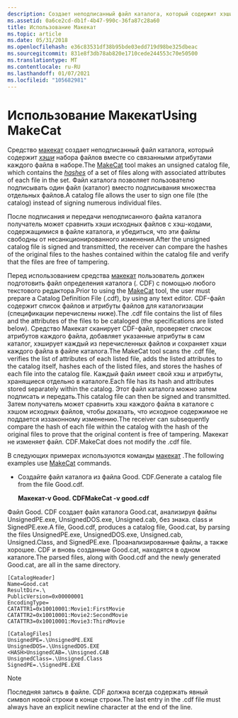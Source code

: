 ```yaml
---
description: Создает неподписанный файл каталога, который содержит хэши набора файлов вместе со связанными атрибутами каждого файла в наборе. Файл каталога позволяет пользователю подписывать один файл (каталог) вместо подписывания множества отдельных файлов.
ms.assetid: 0a6ce2cd-db1f-4b47-990c-36fa87c28a60
title: Использование Макекат
ms.topic: article
ms.date: 05/31/2018
ms.openlocfilehash: e36c83531df38b95bde03edd719d98be325dbeac
ms.sourcegitcommit: 831e8f3db78ab820e1710cede244553c70e50500
ms.translationtype: MT
ms.contentlocale: ru-RU
ms.lasthandoff: 01/07/2021
ms.locfileid: "105682981"
---
```

# <a name="using-makecat"></a><span data-ttu-id="0386b-104">Использование Макекат</span><span class="sxs-lookup"><span data-stu-id="0386b-104">Using MakeCat</span></span>

<span data-ttu-id="0386b-105">Средство [макекат](makecat.md) создает неподписанный файл каталога, который содержит [*хэши*](../secgloss/h-gly.md) набора файлов вместе со связанными атрибутами каждого файла в наборе.</span><span class="sxs-lookup"><span data-stu-id="0386b-105">The [MakeCat](makecat.md) tool makes an unsigned catalog file, which contains the [*hashes*](../secgloss/h-gly.md) of a set of files along with associated attributes of each file in the set.</span></span> <span data-ttu-id="0386b-106">Файл каталога позволяет пользователю подписывать один файл (каталог) вместо подписывания множества отдельных файлов.</span><span class="sxs-lookup"><span data-stu-id="0386b-106">A catalog file allows the user to sign one file (the catalog) instead of signing numerous individual files.</span></span>

<span data-ttu-id="0386b-107">После подписания и передачи неподписанного файла каталога получатель может сравнить хэши исходных файлов с хэш-кодами, содержащимися в файле каталога, и убедиться, что эти файлы свободны от несанкционированного изменения.</span><span class="sxs-lookup"><span data-stu-id="0386b-107">After the unsigned catalog file is signed and transmitted, the receiver can compare the hashes of the original files to the hashes contained within the catalog file and verify that the files are free of tampering.</span></span>

<span data-ttu-id="0386b-108">Перед использованием средства [макекат](makecat.md) пользователь должен подготовить файл определения каталога (. CDF) с помощью любого текстового редактора.</span><span class="sxs-lookup"><span data-stu-id="0386b-108">Prior to using the [MakeCat](makecat.md) tool, the user must prepare a Catalog Definition File (.cdf), by using any text editor.</span></span> <span data-ttu-id="0386b-109">CDF-файл содержит список файлов и атрибуты файлов для каталогизации (спецификации перечислены ниже).</span><span class="sxs-lookup"><span data-stu-id="0386b-109">The .cdf file contains the list of files and the attributes of the files to be cataloged (the specifications are listed below).</span></span> <span data-ttu-id="0386b-110">Средство Макекат сканирует CDF-файл, проверяет список атрибутов каждого файла, добавляет указанные атрибуты в сам каталог, хэширует каждый из перечисленных файлов и сохраняет хэши каждого файла в файле каталога.</span><span class="sxs-lookup"><span data-stu-id="0386b-110">The MakeCat tool scans the .cdf file, verifies the list of attributes of each listed file, adds the listed attributes to the catalog itself, hashes each of the listed files, and stores the hashes of each file into the catalog file.</span></span> <span data-ttu-id="0386b-111">Каждый файл имеет свой хэш и атрибуты, хранящиеся отдельно в каталоге.</span><span class="sxs-lookup"><span data-stu-id="0386b-111">Each file has its hash and attributes stored separately within the catalog.</span></span> <span data-ttu-id="0386b-112">Этот файл каталога можно затем подписать и передать.</span><span class="sxs-lookup"><span data-stu-id="0386b-112">This catalog file can then be signed and transmitted.</span></span> <span data-ttu-id="0386b-113">Затем получатель может сравнить хэш каждого файла в каталоге с хэшом исходных файлов, чтобы доказать, что исходное содержимое не поддается иззаконному изменению.</span><span class="sxs-lookup"><span data-stu-id="0386b-113">The receiver can subsequently compare the hash of each file within the catalog with the hash of the original files to prove that the original content is free of tampering.</span></span> <span data-ttu-id="0386b-114">Макекат не изменяет файл. CDF.</span><span class="sxs-lookup"><span data-stu-id="0386b-114">MakeCat does not modify the .cdf file.</span></span>

<span data-ttu-id="0386b-115">В следующих примерах используются команды [макекат](makecat.md) .</span><span class="sxs-lookup"><span data-stu-id="0386b-115">The following examples use [MakeCat](makecat.md) commands.</span></span>

-   <span data-ttu-id="0386b-116">Создайте файл каталога из файла Good. CDF.</span><span class="sxs-lookup"><span data-stu-id="0386b-116">Generate a catalog file from the file Good.cdf.</span></span>

    <span data-ttu-id="0386b-117">**Макекат-v Good. CDF**</span><span class="sxs-lookup"><span data-stu-id="0386b-117">**MakeCat -v good.cdf**</span></span>

<span data-ttu-id="0386b-118">Файл Good. CDF создает файл каталога Good.cat, анализируя файлы UnsignedPE.exe, UnsignedDOS.exe, Unsigned.cab, без знака. class и SignedPE.exe.</span><span class="sxs-lookup"><span data-stu-id="0386b-118">A file, Good.cdf, produces a catalog file, Good.cat, by parsing the files UnsignedPE.exe, UnsignedDOS.exe, Unsigned.cab, Unsigned.Class, and SignedPE.exe.</span></span> <span data-ttu-id="0386b-119">Проанализированные файлы, а также хорошее. CDF и вновь созданные Good.cat, находятся в одном каталоге.</span><span class="sxs-lookup"><span data-stu-id="0386b-119">The parsed files, along with Good.cdf and the newly generated Good.cat, are all in the same directory.</span></span>

``` syntax
[CatalogHeader]
Name=Good.cat
ResultDir=.\
PublicVersion=0x00000001
EncodingType=
CATATTR1=0x10010001:Movie1:FirstMovie
CATATTR2=0x10010001:Movie2:SecondMovie
CATATTR3=0x10010001:Movie3:ThirdMovie

[CatalogFiles]
UnsignedPE=.\UnsignedPE.EXE
UnsignedDOS=.\UnsignedDOS.EXE
<HASH>UnsignedCAB=.\Unsigned.CAB
UnsignedClass=.\Unsigned.Class
SignedPE=.\SignedPE.EXE
```

> [!Note]  
> <span data-ttu-id="0386b-120">Последняя запись в файле. CDF должна всегда содержать явный символ новой строки в конце строки.</span><span class="sxs-lookup"><span data-stu-id="0386b-120">The last entry in the .cdf file must always have an explicit newline character at the end of the line.</span></span>

 

 

 
